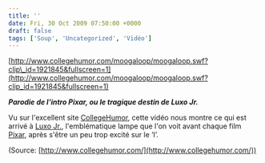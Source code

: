 ```yaml
---
title: ''
date: Fri, 30 Oct 2009 07:50:00 +0000
draft: false
tags: ['Soup', 'Uncategorized', 'Vidéo']
---
```


[http://www.collegehumor.com/moogaloop/moogaloop.swf?clip\_id=1921845&fullscreen=1](http://www.collegehumor.com/moogaloop/moogaloop.swf?clip_id=1921845&fullscreen=1)

**_Parodie de l'intro Pixar, ou le tragique destin de Luxo Jr._**

Vu sur l'excellent site [CollegeHumor](http://www.collegehumor.com/video:1921845), cette vidéo nous montre ce qui est arrivé à [Luxo Jr.](http://www.pixar.com/shorts/ljr/), l'emblématique lampe que l'on voit avant chaque film [Pixar](http://www.pixar.com/), après s'être un peu trop excité sur le ‘I’.

(Source: [http://www.collegehumor.com/](http://www.collegehumor.com/))